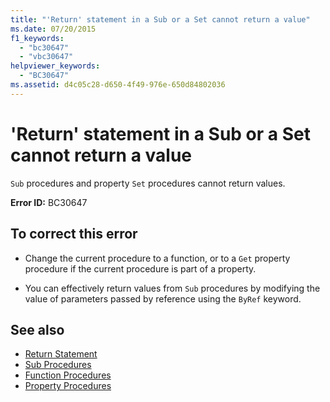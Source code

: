 ```yaml
---
title: "'Return' statement in a Sub or a Set cannot return a value"
ms.date: 07/20/2015
f1_keywords: 
  - "bc30647"
  - "vbc30647"
helpviewer_keywords: 
  - "BC30647"
ms.assetid: d4c05c28-d650-4f49-976e-650d84802036
---
```

# 'Return' statement in a Sub or a Set cannot return a value
`Sub` procedures and property `Set` procedures cannot return values.  
  
 **Error ID:** BC30647  
  
## To correct this error  
  
- Change the current procedure to a function, or to a `Get` property procedure if the current procedure is part of a property.  
  
- You can effectively return values from `Sub` procedures by modifying the value of parameters passed by reference using the `ByRef` keyword.  
  
## See also

- [Return Statement](../language-reference/statements/return-statement.md)
- [Sub Procedures](../programming-guide/language-features/procedures/sub-procedures.md)
- [Function Procedures](../programming-guide/language-features/procedures/function-procedures.md)
- [Property Procedures](../programming-guide/language-features/procedures/property-procedures.md)
